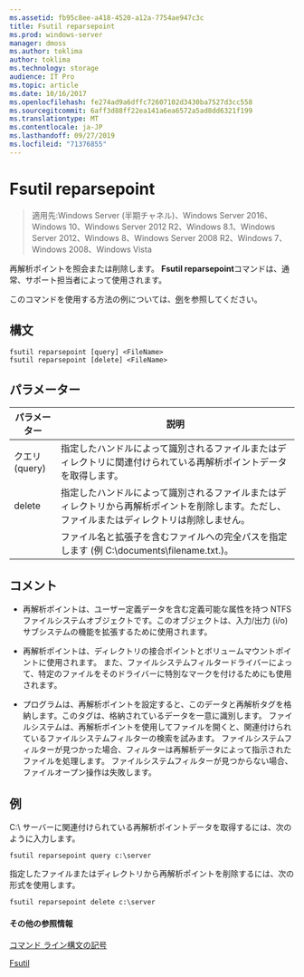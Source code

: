 ```yaml
---
ms.assetid: fb95c8ee-a418-4520-a12a-7754ae947c3c
title: Fsutil reparsepoint
ms.prod: windows-server
manager: dmoss
ms.author: toklima
author: toklima
ms.technology: storage
audience: IT Pro
ms.topic: article
ms.date: 10/16/2017
ms.openlocfilehash: fe274ad9a6dffc72607102d3430ba7527d3cc558
ms.sourcegitcommit: 6aff3d88ff22ea141a6ea6572a5ad8dd6321f199
ms.translationtype: MT
ms.contentlocale: ja-JP
ms.lasthandoff: 09/27/2019
ms.locfileid: "71376855"
---
```

# <a name="fsutil-reparsepoint"></a>Fsutil reparsepoint
>適用先:Windows Server (半期チャネル)、Windows Server 2016、Windows 10、Windows Server 2012 R2、Windows 8.1、Windows Server 2012、Windows 8、Windows Server 2008 R2、Windows 7、Windows 2008、Windows Vista

再解析ポイントを照会または削除します。  **Fsutil reparsepoint**コマンドは、通常、サポート担当者によって使用されます。

このコマンドを使用する方法の例については、[例](#BKMK_examples)を参照してください。

## <a name="syntax"></a>構文

```
fsutil reparsepoint [query] <FileName>
fsutil reparsepoint [delete] <FileName>
```

## <a name="parameters"></a>パラメーター

| パラメーター  |                                                                説明                                                                |
|------------|-------------------------------------------------------------------------------------------------------------------------------------------|
|   クエリ (query)    |            指定したハンドルによって識別されるファイルまたはディレクトリに関連付けられている再解析ポイントデータを取得します。             |
|   delete   | 指定したハンドルによって識別されるファイルまたはディレクトリから再解析ポイントを削除します。ただし、ファイルまたはディレクトリは削除しません。 |
| <FileName> |             ファイル名と拡張子を含むファイルへの完全パスを指定します (例 C:\documents\filename.txt.)。             |

## <a name="remarks"></a>コメント

-   再解析ポイントは、ユーザー定義データを含む定義可能な属性を持つ NTFS ファイルシステムオブジェクトです。このオブジェクトは、入力/出力 (i/o) サブシステムの機能を拡張するために使用されます。

-   再解析ポイントは、ディレクトリの接合ポイントとボリュームマウントポイントに使用されます。 また、ファイルシステムフィルタードライバーによって、特定のファイルをそのドライバーに特別なマークを付けるためにも使用されます。

-   プログラムは、再解析ポイントを設定すると、このデータと再解析タグを格納します。このタグは、格納されているデータを一意に識別します。 ファイルシステムは、再解析ポイントを使用してファイルを開くと、関連付けられているファイルシステムフィルターの検索を試みます。 ファイルシステムフィルターが見つかった場合、フィルターは再解析データによって指示されたファイルを処理します。 ファイルシステムフィルターが見つからない場合、ファイルオープン操作は失敗します。

## <a name="BKMK_examples"></a>例
C:\ サーバーに関連付けられている再解析ポイントデータを取得するには、次のように入力します。

```
fsutil reparsepoint query c:\server
```

指定したファイルまたはディレクトリから再解析ポイントを削除するには、次の形式を使用します。

```
fsutil reparsepoint delete c:\server
```

#### <a name="additional-references"></a>その他の参照情報
[コマンド ライン構文の記号](Command-Line-Syntax-Key.md)

[Fsutil](Fsutil.md)


